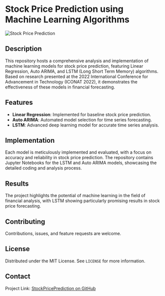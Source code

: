 # Stock Price Prediction using Machine Learning Algorithms

![Stock Price Prediction](stockpriceprediction-230628120004-f6da6504-thumbnail.jpg.webp "Stock Price Prediction")

## Description
This repository hosts a comprehensive analysis and implementation of machine learning models for stock price prediction, featuring Linear Regression, Auto ARIMA, and LSTM (Long Short Term Memory) algorithms. Based on research presented at the 2022 International Conference for Advancement in Technology (ICONAT 2022), it demonstrates the effectiveness of these models in financial forecasting.

## Features
- **Linear Regression**: Implemented for baseline stock price prediction.
- **Auto ARIMA**: Automated model selection for time series forecasting.
- **LSTM**: Advanced deep learning model for accurate time series analysis.

## Implementation
Each model is meticulously implemented and evaluated, with a focus on accuracy and reliability in stock price prediction. The repository contains Jupyter Notebooks for the LSTM and Auto ARIMA models, showcasing the detailed coding and analysis process.

## Results
The project highlights the potential of machine learning in the field of financial analysis, with LSTM showing particularly promising results in stock price forecasting.

## Contributing
Contributions, issues, and feature requests are welcome. 

## License
Distributed under the MIT License. See `LICENSE` for more information.

## Contact
Project Link: [StockPricePrediction on GitHub](https://github.com/JaimeenUnagar/StockPricePrediction)

